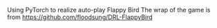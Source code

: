 Using PyTorch to realize auto-play Flappy Bird
The wrap of the game is from https://github.com/floodsung/DRL-FlappyBird